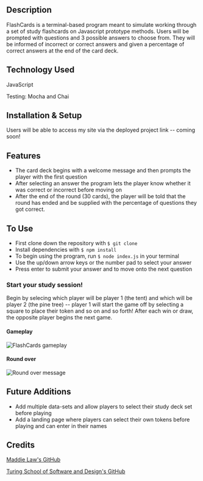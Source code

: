## Description
FlashCards is a terminal-based program meant to simulate working through a set of study flashcards on Javascript prototype methods. Users will be prompted with questions and 3 possible answers to choose from. They will be informed of incorrect or correct answers and given a percentage of correct answers at the end of the card deck.

## Technology Used
JavaScript

Testing: Mocha and Chai

## Installation & Setup
Users will be able to access my site via the deployed project link -- coming soon!

## Features
- The card deck begins with a welcome message and then prompts the player with the first question
- After selecting an answer the program lets the player know whether it was correct or incorrect before moving on
- After the end of the round (30 cards), the player will be told that the round has ended and be supplied with the percentage of questions they got correct.

## To Use
- First clone down the repository with `$ git clone`
- Install dependencies with `$ npm install`
- To begin using the program, run `$ node index.js` in your terminal
- Use the up/down arrow keys or the number pad to select your answer
- Press enter to submit your answer and to move onto the next question

### Start your study session!
Begin by selecing which player will be player 1 (the tent) and which will be player 2 (the pine tree) -- player 1 will start the game off by selecting a square to place their token and so on and so forth! After each win or draw, the opposite player begins the next game.

#### Gameplay
![FlashCards gameplay](https://media0.giphy.com/media/B4t7gKH6oii9Q3iXHT/giphy.gif?cid=790b7611b98f608589802e01d575a0fe32699a839cf1bdc5&rid=giphy.gif&ct=g)

#### Round over
![Round over message](https://media4.giphy.com/media/eR4zWRtyJtevj9gQ01/giphy.gif?cid=790b7611603b3a554c3cb0d13f36ea1a7d53f97f47d0683d&rid=giphy.gif&ct=g)

## Future Additions
- Add multiple data-sets and allow players to select their study deck set before playing
- Add a landing page where players can select their own tokens before playing and can enter in their names

## Credits
[Maddie Law's GitHub](https://github.com/maddielaw)

[Turing School of Software and Design's GitHub](https://github.com/turingschool-examples)